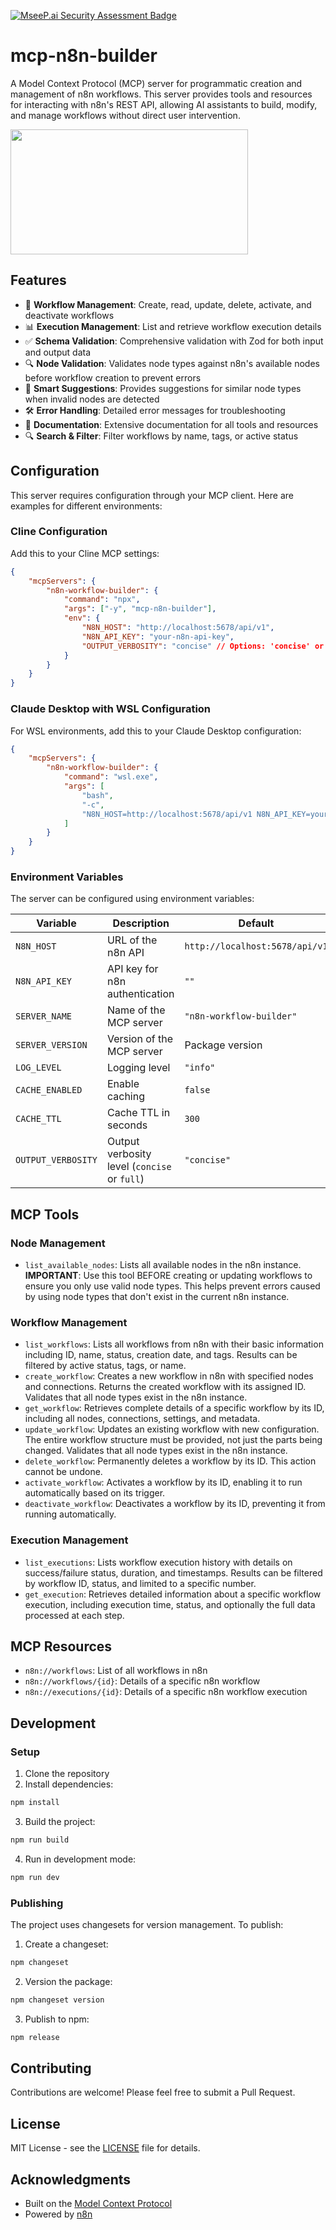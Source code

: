 [![MseeP.ai Security Assessment Badge](https://mseep.net/pr/spences10-mcp-n8n-builder-badge.png)](https://mseep.ai/app/spences10-mcp-n8n-builder)

# mcp-n8n-builder

A Model Context Protocol (MCP) server for programmatic creation and
management of n8n workflows. This server provides tools and resources
for interacting with n8n's REST API, allowing AI assistants to build,
modify, and manage workflows without direct user intervention.

<a href="https://glama.ai/mcp/servers/@spences10/mcp-n8n-builder">
  <img width="380" height="200" src="https://glama.ai/mcp/servers/@spences10/mcp-n8n-builder/badge" />
</a>

## Features

- 🔄 **Workflow Management**: Create, read, update, delete, activate,
  and deactivate workflows
- 📊 **Execution Management**: List and retrieve workflow execution
  details
- ✅ **Schema Validation**: Comprehensive validation with Zod for both
  input and output data
- 🔍 **Node Validation**: Validates node types against n8n's available
  nodes before workflow creation to prevent errors
- 🤔 **Smart Suggestions**: Provides suggestions for similar node
  types when invalid nodes are detected
- 🛠️ **Error Handling**: Detailed error messages for troubleshooting
- 📝 **Documentation**: Extensive documentation for all tools and
  resources
- 🔍 **Search & Filter**: Filter workflows by name, tags, or active
  status

## Configuration

This server requires configuration through your MCP client. Here are
examples for different environments:

### Cline Configuration

Add this to your Cline MCP settings:

```json
{
	"mcpServers": {
		"n8n-workflow-builder": {
			"command": "npx",
			"args": ["-y", "mcp-n8n-builder"],
			"env": {
				"N8N_HOST": "http://localhost:5678/api/v1",
				"N8N_API_KEY": "your-n8n-api-key",
				"OUTPUT_VERBOSITY": "concise" // Options: 'concise' or 'full'
			}
		}
	}
}
```

### Claude Desktop with WSL Configuration

For WSL environments, add this to your Claude Desktop configuration:

```json
{
	"mcpServers": {
		"n8n-workflow-builder": {
			"command": "wsl.exe",
			"args": [
				"bash",
				"-c",
				"N8N_HOST=http://localhost:5678/api/v1 N8N_API_KEY=your-n8n-api-key OUTPUT_VERBOSITY=concise npx -y mcp-n8n-builder"
			]
		}
	}
}
```

### Environment Variables

The server can be configured using environment variables:

| Variable           | Description                                  | Default                        |
| ------------------ | -------------------------------------------- | ------------------------------ |
| `N8N_HOST`         | URL of the n8n API                           | `http://localhost:5678/api/v1` |
| `N8N_API_KEY`      | API key for n8n authentication               | `""`                           |
| `SERVER_NAME`      | Name of the MCP server                       | `"n8n-workflow-builder"`       |
| `SERVER_VERSION`   | Version of the MCP server                    | Package version                |
| `LOG_LEVEL`        | Logging level                                | `"info"`                       |
| `CACHE_ENABLED`    | Enable caching                               | `false`                        |
| `CACHE_TTL`        | Cache TTL in seconds                         | `300`                          |
| `OUTPUT_VERBOSITY` | Output verbosity level (`concise` or `full`) | `"concise"`                    |

## MCP Tools

### Node Management

- `list_available_nodes`: Lists all available nodes in the n8n
  instance. **IMPORTANT**: Use this tool BEFORE creating or updating
  workflows to ensure you only use valid node types. This helps
  prevent errors caused by using node types that don't exist in the
  current n8n instance.

### Workflow Management

- `list_workflows`: Lists all workflows from n8n with their basic
  information including ID, name, status, creation date, and tags.
  Results can be filtered by active status, tags, or name.
- `create_workflow`: Creates a new workflow in n8n with specified
  nodes and connections. Returns the created workflow with its
  assigned ID. Validates that all node types exist in the n8n
  instance.
- `get_workflow`: Retrieves complete details of a specific workflow by
  its ID, including all nodes, connections, settings, and metadata.
- `update_workflow`: Updates an existing workflow with new
  configuration. The entire workflow structure must be provided, not
  just the parts being changed. Validates that all node types exist in
  the n8n instance.
- `delete_workflow`: Permanently deletes a workflow by its ID. This
  action cannot be undone.
- `activate_workflow`: Activates a workflow by its ID, enabling it to
  run automatically based on its trigger.
- `deactivate_workflow`: Deactivates a workflow by its ID, preventing
  it from running automatically.

### Execution Management

- `list_executions`: Lists workflow execution history with details on
  success/failure status, duration, and timestamps. Results can be
  filtered by workflow ID, status, and limited to a specific number.
- `get_execution`: Retrieves detailed information about a specific
  workflow execution, including execution time, status, and optionally
  the full data processed at each step.

## MCP Resources

- `n8n://workflows`: List of all workflows in n8n
- `n8n://workflows/{id}`: Details of a specific n8n workflow
- `n8n://executions/{id}`: Details of a specific n8n workflow
  execution

## Development

### Setup

1. Clone the repository
2. Install dependencies:

```bash
npm install
```

3. Build the project:

```bash
npm run build
```

4. Run in development mode:

```bash
npm run dev
```

### Publishing

The project uses changesets for version management. To publish:

1. Create a changeset:

```bash
npm changeset
```

2. Version the package:

```bash
npm changeset version
```

3. Publish to npm:

```bash
npm release
```

## Contributing

Contributions are welcome! Please feel free to submit a Pull Request.

## License

MIT License - see the [LICENSE](LICENSE) file for details.

## Acknowledgments

- Built on the
  [Model Context Protocol](https://github.com/modelcontextprotocol)
- Powered by [n8n](https://n8n.io/)
